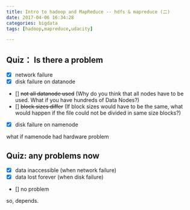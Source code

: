 ```yaml
---
title: Intro to hadoop and MapReduce -- hdfs & mapreduce (二)
date: 2017-04-06 16:34:28
categories: bigdata
tags: [hadoop,mapreduce,udacity]

---
```


## Quiz： Is there a problem
- [x] network failure
- [x] disk failure on datanode
- [] ~~not all datanode used~~ (Why do you think that all nodes have to be used. What if you have hundreds of Data Nodes?)
- [] ~~block sizes differ~~ (If block sizes would have to be the same, what would happen if the file could not be divided in same size blocks?)
- [x] disk failure on namenode


what if namenode had hardware problem
## Quiz: any problems now
- [x] data inaccessible  (when network failure)
- [x] data lost forever  (when disk failure)
- [] no problem

so, depends.


